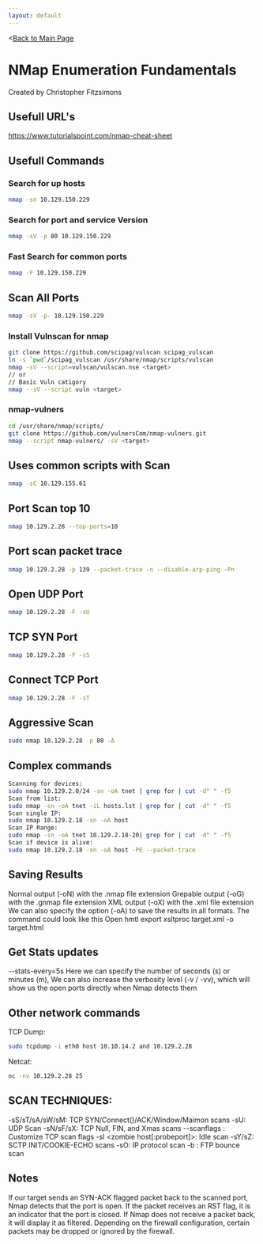 ```yaml
---
layout: default
---
```


<[Back to Main Page](../index.html)

# NMap Enumeration Fundamentals
Created by Christopher Fitzsimons

## Usefull URL's
https://www.tutorialspoint.com/nmap-cheat-sheet

## Usefull Commands
### Search for up hosts
```bash
nmap -sn 10.129.150.229
```
### Search for port and service Version
```bash
nmap -sV -p 80 10.129.150.229
```
### Fast Search for common ports
```bash
nmap -F 10.129.150.229
```
## Scan All Ports
```bash
nmap -sV -p- 10.129.150.229
```
### Install Vulnscan for nmap
```bash
git clone https://github.com/scipag/vulscan scipag_vulscan
ln -s `pwd`/scipag_vulscan /usr/share/nmap/scripts/vulscan
nmap -sV --script=vulscan/vulscan.nse <target>
// or
// Basic Vuln catigory
nmap --sV --script vuln <target>
```
### nmap-vulners
```bash
cd /usr/share/nmap/scripts/
git clone https://github.com/vulnersCom/nmap-vulners.git
nmap --script nmap-vulners/ -sV <target>
```
## Uses common scripts with Scan
```bash
nmap -sC 10.129.155.61
```
## Port Scan top 10
```bash
nmap 10.129.2.28 --top-ports=10 
```
## Port scan packet trace
```bash
nmap 10.129.2.28 -p 139 --packet-trace -n --disable-arp-ping -Pn
```
## Open UDP Port
```bash
nmap 10.129.2.28 -F -sU
```
## TCP SYN Port
```bash
nmap 10.129.2.28 -F -sS
```
## Connect TCP Port
```bash
nmap 10.129.2.28 -F -sT
```
## Aggressive Scan
```bash
sudo nmap 10.129.2.28 -p 80 -A
```

## Complex commands
```bash
Scanning for devices:
sudo nmap 10.129.2.0/24 -sn -oA tnet | grep for | cut -d" " -f5
Scan from list:
sudo nmap -sn -oA tnet -iL hosts.lst | grep for | cut -d" " -f5
Scan single IP:
sudo nmap 10.129.2.18 -sn -oA host 
Scan IP Range:
sudo nmap -sn -oA tnet 10.129.2.18-20| grep for | cut -d" " -f5
Scan if device is alive:
sudo nmap 10.129.2.18 -sn -oA host -PE --packet-trace 
```

## Saving Results
Normal output (-oN) with the .nmap file extension
Grepable output (-oG) with the .gnmap file extension
XML output (-oX) with the .xml file extension
We can also specify the option (-oA) to save the results in all formats. The command could look like this
Open hmtl export
xsltproc target.xml -o target.html

## Get Stats updates
--stats-every=5s
Here we can specify the number of seconds (s) or minutes (m),
We can also increase the verbosity level (-v / -vv), which will show us the open ports directly when Nmap detects them

## Other network commands
TCP Dump:  
```bash
sudo tcpdump -i eth0 host 10.10.14.2 and 10.129.2.28  
```
Netcat:  
```bash
nc -nv 10.129.2.28 25
```

## SCAN TECHNIQUES:
  -sS/sT/sA/sW/sM: TCP SYN/Connect()/ACK/Window/Maimon scans
  -sU: UDP Scan
  -sN/sF/sX: TCP Null, FIN, and Xmas scans
  --scanflags <flags>: Customize TCP scan flags
  -sI <zombie host[:probeport]>: Idle scan
  -sY/sZ: SCTP INIT/COOKIE-ECHO scans
  -sO: IP protocol scan
  -b <FTP relay host>: FTP bounce scan

## Notes
If our target sends an SYN-ACK flagged packet back to the scanned port, Nmap detects that the port is open.
If the packet receives an RST flag, it is an indicator that the port is closed.
If Nmap does not receive a packet back, it will display it as filtered. Depending on the firewall configuration, certain packets may be dropped or ignored by the firewall.
